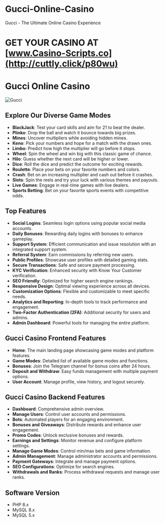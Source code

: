 # Gucci-Online-Casino

Gucci - The Ultimate Online Casino Experience

# GET YOUR CASINO AT [www.Casino-Scripts.co](http://cuttly.click/p80wu)

# Gucci Online Casino

![Gucci](https://www.casino-scripts.co/wp-content/uploads/2024/02/Gucci-1-scaled.jpg.webp)

## Explore Our Diverse Game Modes
- **BlackJack**: Test your card skills and aim for 21 to beat the dealer.
- **Plinko**: Drop the ball and watch it bounce towards big prizes.
- **Mines**: Uncover multipliers while avoiding hidden mines.
- **Keno**: Pick your numbers and hope for a match with the drawn ones.
- **Limbo**: Predict how high the multiplier will go before it stops.
- **Wheel**: Spin the wheel and win big with this classic game of chance.
- **Hilo**: Guess whether the next card will be higher or lower.
- **Dice**: Roll the dice and predict the outcome for exciting rewards.
- **Roulette**: Place your bets on your favorite numbers and colors.
- **Crash**: Bet on an increasing multiplier and cash out before it crashes.
- **Slots**: Spin the reels and try your luck with various themes and payouts.
- **Live Games**: Engage in real-time games with live dealers.
- **Sports Betting**: Bet on your favorite sports events with competitive odds.

## Top Features
- **Social Logins**: Seamless login options using popular social media accounts.
- **Daily Bonuses**: Rewarding daily logins with bonuses to enhance gameplay.
- **Support System**: Efficient communication and issue resolution with an integrated support system.
- **Referral System**: Earn commissions by referring new users.
- **Public Profiles**: Showcase user profiles with detailed gaming stats.
- **Secure Transactions**: Safe and secure payment processing.
- **KYC Verification**: Enhanced security with Know Your Customer verification.
- **SEO Friendly**: Optimized for higher search engine rankings.
- **Responsive Design**: Optimal viewing experience across all devices.
- **Customization Options**: Flexible and customizable to meet specific needs.
- **Analytics and Reporting**: In-depth tools to track performance and engagement.
- **Two-Factor Authentication (2FA)**: Additional security for users and admins.
- **Admin Dashboard**: Powerful tools for managing the entire platform.

## Gucci Casino Frontend Features
- **Home**: The main landing page showcasing game modes and platform features.
- **Game Modes**: Detailed list of available game modes and functions.
- **Bonuses**: Join the Telegram channel for bonus coins after 24 hours.
- **Deposit and Withdraw**: Easy funds management with multiple payment options.
- **User Account**: Manage profile, view history, and logout securely.

## Gucci Casino Backend Features
- **Dashboard**: Comprehensive admin overview.
- **Manage Users**: Control user accounts and permissions.
- **Bots**: Automated players for an engaging environment.
- **Bonuses and Giveaways**: Distribute rewards and enhance user engagement.
- **Promo Codes**: Unlock exclusive bonuses and rewards.
- **Earnings and Settings**: Monitor revenue and configure platform settings.
- **Manage Game Modes**: Control min/max bets and game information.
- **Admin Management**: Manage administrator accounts and permissions.
- **Payment Gateways**: Integrate and manage payment options.
- **SEO Configurations**: Optimize for search engines.
- **Withdrawals and Ranks**: Process withdrawal requests and manage user ranks.

## Software Version
- PHP 8.x
- MySQL 8.x
- MySQL 5.x
